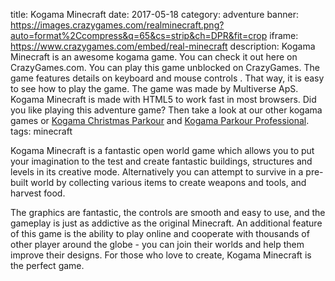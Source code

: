 title: Kogama Minecraft
date: 2017-05-18
category: adventure
banner: https://images.crazygames.com/realminecraft.png?auto=format%2Ccompress&q=65&cs=strip&ch=DPR&fit=crop
iframe: https://www.crazygames.com/embed/real-minecraft
description: Kogama Minecraft is an awesome kogama game. You can check it out here on CrazyGames.com. You can play this game unblocked on CrazyGames. The game features details on keyboard and mouse controls . That way, it is easy to see how to play the game. The game was made by Multiverse ApS. Kogama Minecraft is made with HTML5 to work fast in most browsers. Did you like playing this adventure game? Then take a look at our other kogama games or <a href='https://www.crazygames.com/game/kogama-christmas-parkour' target='_blank'>Kogama Christmas Parkour</a> and <a href='https://www.crazygames.com/game/kogama-parkour27' target='_blank'>Kogama Parkour Professional</a>.
tags: minecraft

<p>Kogama Minecraft is a fantastic open world game which allows you to put your imagination to the test and create fantastic buildings, structures and levels in its creative mode. Alternatively you can attempt to survive in a pre-built world by collecting various items to create weapons and tools, and harvest food. 


<p>
The graphics are fantastic, the controls are smooth and easy to use, and the gameplay is just as addictive as the original Minecraft. An additional feature of this game is the ability to play online and cooperate with thousands of other player around the globe - you can join their worlds and help them improve their designs. For those who love to create, Kogama Minecraft is the perfect game. </p>
        